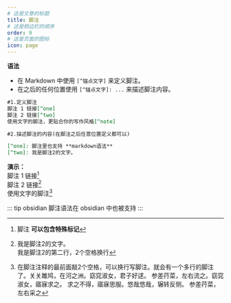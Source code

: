 ```yaml
---
# 这是文章的标题
title: 脚注
# 这是侧边栏的顺序
order: 9
# 这是页面的图标
icon: page
---
```

**语法**
-   在 Markdown 中使用 `[^锚点文字]` 来定义脚注。    
-   在之后的任何位置使用 `[^锚点文字]: ...` 来描述脚注内容。

```markdown
#1.定义脚注
脚注 1 链接[^one]
脚注 2 链接[^two]
使用文字的脚注，更贴合你的写作风格[^note]

#2.描述脚注的内容(在脚注之后任意位置定义都可以)

[^one]: 脚注里也支持 **markdown语法**
[^two]: 我是脚注2的文字。

```

**演示：**  
脚注 1 链接[^one]   
脚注 2 链接[^two]  
使用文字的脚注[^note]

[^one]:   脚注 **可以包含特殊标记**
[^two]:   我是脚注2的文字。  
我是脚注2的第二行，2个空格换行
 [^note]:  在脚注注释的最前面敲2个空格，可以换行写脚注。就会有一个多行的脚注了。关关雎鸠，在河之洲。窈窕淑女，君子好逑。 参差荇菜，左右流之。窈窕淑女，寤寐求之。 求之不得，寤寐思服。悠哉悠哉，辗转反侧。 参差荇菜，左右采之


::: tip obsidian
脚注语法在 obsidian 中也被支持
:::